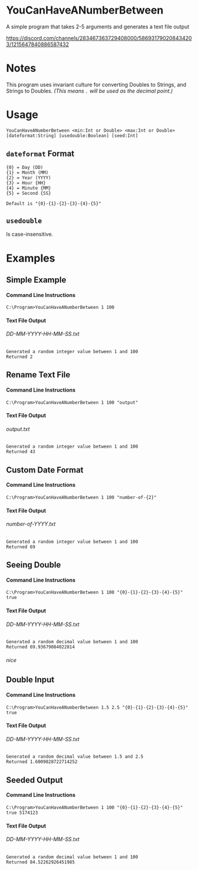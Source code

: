 # YouCanHaveANumberBetween

A simple program that takes 2-5 arguments and generates a text file output

https://discord.com/channels/283467363729408000/586931790208434203/1215647840886587432

# Notes

This program uses invariant culture for converting Doubles to Strings, and Strings to Doubles.
*(This means `.` will be used as the decimal point.)*

# Usage

```
YouCanHaveANumberBetween <min:Int or Double> <max:Int or Double> [dateformat:String] [usedouble:Boolean] [seed:Int]
```

## `dateformat` Format
```
{0} = Day (DD)
{1} = Month (MM)
{2} = Year (YYYY)
{3} = Hour {HH}
{4} = Minute {MM}
{5} = Second {SS}

Default is "{0}-{1}-{2}-{3}-{4}-{5}"
```

## `usedouble`

Is case-insensitive.

# Examples

## Simple Example

#### Command Line Instructions
```
C:\Program>YouCanHaveANumberBetween 1 100
```

#### Text File Output
###### DD-MM-YYYY-HH-MM-SS.txt
```
Generated a random integer value between 1 and 100
Returned 2
```

## Rename Text File

#### Command Line Instructions
```
C:\Program>YouCanHaveANumberBetween 1 100 "output"
```

#### Text File Output
###### output.txt
```
Generated a random integer value between 1 and 100
Returned 43
```

## Custom Date Format

#### Command Line Instructions
```
C:\Program>YouCanHaveANumberBetween 1 100 "number-of-{2}"
```

#### Text File Output
###### number-of-YYYY.txt
```
Generated a random integer value between 1 and 100
Returned 69
```

## Seeing Double

#### Command Line Instructions
```
C:\Program>YouCanHaveANumberBetween 1 100 "{0}-{1}-{2}-{3}-{4}-{5}" true
```

#### Text File Output
###### DD-MM-YYYY-HH-MM-SS.txt
```
Generated a random decimal value between 1 and 100
Returned 69.93679084022814
```
###### nice

## Double Input

#### Command Line Instructions
```
C:\Program>YouCanHaveANumberBetween 1.5 2.5 "{0}-{1}-{2}-{3}-{4}-{5}" true
```

#### Text File Output
###### DD-MM-YYYY-HH-MM-SS.txt
```
Generated a random decimal value between 1.5 and 2.5
Returned 1.6009828722714252
```

## Seeded Output

#### Command Line Instructions
```
C:\Program>YouCanHaveANumberBetween 1 100 "{0}-{1}-{2}-{3}-{4}-{5}" true 5174123
```

#### Text File Output
###### DD-MM-YYYY-HH-MM-SS.txt
```
Generated a random decimal value between 1 and 100
Returned 84.52262926451985
```
